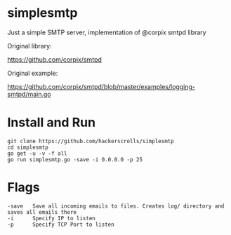 # simplesmtp
Just a simple SMTP server, implementation of @corpix smtpd library

Original library:

https://github.com/corpix/smtpd



Original example:

https://github.com/corpix/smtpd/blob/master/examples/logging-smtpd/main.go

# Install and Run
```
git clone https://github.com/hackerscrolls/simplesmtp
cd simplesmtp
go get -u -v -f all
go run simplesmtp.go -save -i 0.0.0.0 -p 25
```

# Flags 
```
-save   Save all incoming emails to files. Creates log/ directory and saves all emails there
-i      Specify IP to listen
-p      Specify TCP Port to listen
```
